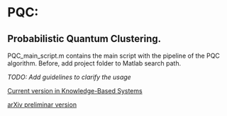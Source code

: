 # PQC:
## Probabilistic Quantum Clustering.

PQC_main_script.m contains the main script with the pipeline of the PQC algorithm. Before, add project folder to Matlab search path.

*TODO: Add guidelines to clarify the usage*

[Current version in Knowledge-Based Systems](https://doi.org/10.1016/j.knosys.2020.105567)

[arXiv preliminar version](https://arxiv.org/abs/1902.05578)

